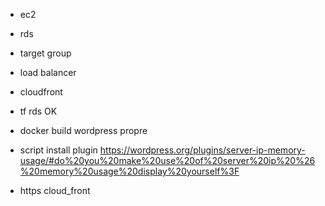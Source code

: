 - ec2
- rds
- target group
- load balancer
- cloudfront

- tf rds OK
- docker build wordpress propre
- script install plugin https://wordpress.org/plugins/server-ip-memory-usage/#do%20you%20make%20use%20of%20server%20ip%20%26%20memory%20usage%20display%20yourself%3F
- https cloud_front

